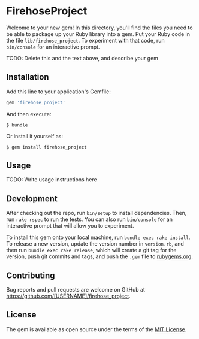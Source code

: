 # FirehoseProject

Welcome to your new gem! In this directory, you'll find the files you need to be able to package up your Ruby library into a gem. Put your Ruby code in the file `lib/firehose_project`. To experiment with that code, run `bin/console` for an interactive prompt.

TODO: Delete this and the text above, and describe your gem

## Installation

Add this line to your application's Gemfile:

```ruby
gem 'firehose_project'
```

And then execute:

    $ bundle

Or install it yourself as:

    $ gem install firehose_project

## Usage

TODO: Write usage instructions here

## Development

After checking out the repo, run `bin/setup` to install dependencies. Then, run `rake rspec` to run the tests. You can also run `bin/console` for an interactive prompt that will allow you to experiment.

To install this gem onto your local machine, run `bundle exec rake install`. To release a new version, update the version number in `version.rb`, and then run `bundle exec rake release`, which will create a git tag for the version, push git commits and tags, and push the `.gem` file to [rubygems.org](https://rubygems.org).

## Contributing

Bug reports and pull requests are welcome on GitHub at https://github.com/[USERNAME]/firehose_project.


## License

The gem is available as open source under the terms of the [MIT License](http://opensource.org/licenses/MIT).

